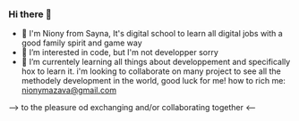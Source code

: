 ### Hi there 👋

- 🌱 I'm Niony from Sayna, It's digital school to learn all digital jobs with a good family spirit and game way
- 👯 I’m interested in code, but I'm not developper sorry
- 🤔 I’m currentely learning all things about developpement and specifically hox to learn it.
i'm looking to collaborate on many project to see all the methodely development in the world, good luck for me!
how to rich me: nionymazava@gmail.com

--> to the pleasure od exchanging and/or collaborating together <--
